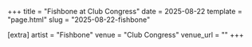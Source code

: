 +++
title = "Fishbone at Club Congress"
date = 2025-08-22
template = "page.html"
slug = "2025-08-22-fishbone"

[extra]
artist = "Fishbone"
venue = "Club Congress"
venue_url = ""
+++

